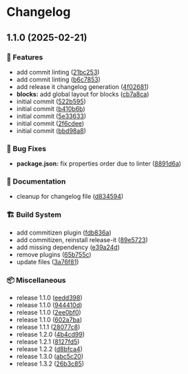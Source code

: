 # Changelog

## 1.1.0 (2025-02-21)

### 🚀 Features

* add commit linting ([21bc253](https://github.com/RichForever/tt-theme-blocks/commit/21bc25363f365f6a5a97593f4cf8ae194915f590))
* add commit linting ([b6c7853](https://github.com/RichForever/tt-theme-blocks/commit/b6c7853caf8baed74a5567f1da5463e034249503))
* add release it changelog generation ([4f02681](https://github.com/RichForever/tt-theme-blocks/commit/4f026810630ab8e6f34a21548a58615451b03ce4))
* **blocks:** add global layout for blocks ([cb7a8ca](https://github.com/RichForever/tt-theme-blocks/commit/cb7a8ca5c64aa21f49bc72ce6d43d9d95bb716d8))
* initial commit ([522b595](https://github.com/RichForever/tt-theme-blocks/commit/522b5953399609d5ed7c7d133c250f6d94691b6e))
* initial commit ([b410b6b](https://github.com/RichForever/tt-theme-blocks/commit/b410b6b6d4e76b3ea5dc568b1f6fb897514e99fe))
* initial commit ([5e33633](https://github.com/RichForever/tt-theme-blocks/commit/5e336338c3727a75be89dafa5f900a5b09bed976))
* initial commit ([2f6cdee](https://github.com/RichForever/tt-theme-blocks/commit/2f6cdee1bb16b51f652b27ab18ad08b33fd3e2df))
* initial commit ([bbd98a8](https://github.com/RichForever/tt-theme-blocks/commit/bbd98a86df71cc2d259ff35927a7e0670a295308))

### 🐛 Bug Fixes

* **package.json:** fix properties order due to linter ([8891d6a](https://github.com/RichForever/tt-theme-blocks/commit/8891d6a162d81b0fcba84db1fc8a8eba2ae24206))

### 📝 Documentation

* cleanup for changelog file ([d834594](https://github.com/RichForever/tt-theme-blocks/commit/d8345943243aca23b5dcb4b13215323da9a2c128))

### 🏗 Build System

* add commitizen plugin ([fdb836a](https://github.com/RichForever/tt-theme-blocks/commit/fdb836a9cecdc55c428ed63bab5500a5c7e1c489))
* add commitizen, reinstall release-it ([89e5723](https://github.com/RichForever/tt-theme-blocks/commit/89e5723a8bbafcd8f2ae7ce02bc2ab01a1933337))
* add missing dependency ([e39a24d](https://github.com/RichForever/tt-theme-blocks/commit/e39a24d7878ec78a3745878dd6172bed843326c7))
* remove plugins ([65b755c](https://github.com/RichForever/tt-theme-blocks/commit/65b755c153f09debfd5853e1704561d2f129c316))
* update files ([3a76f81](https://github.com/RichForever/tt-theme-blocks/commit/3a76f810d71fda8991dca7eebc89186782d632bc))

### 📦 Miscellaneous

* release 1.1.0 ([eedd398](https://github.com/RichForever/tt-theme-blocks/commit/eedd39840695b35c1d07c00c6254487c3925ba89))
* release 1.1.0 ([944410d](https://github.com/RichForever/tt-theme-blocks/commit/944410db37561e4e44e9b8c09cef8e0a4a8cb994))
* release 1.1.0 ([2ee0bf0](https://github.com/RichForever/tt-theme-blocks/commit/2ee0bf0fa386d3c9635c5070fb9d473c41ab1e6d))
* release 1.1.0 ([602a7ba](https://github.com/RichForever/tt-theme-blocks/commit/602a7badb26b1d8c74a3ac92c977326753be54b1))
* release 1.1.1 ([28077c8](https://github.com/RichForever/tt-theme-blocks/commit/28077c891fdc88eb4e0ef16df1fc586cf2b4bd39))
* release 1.2.0 ([4b4cd99](https://github.com/RichForever/tt-theme-blocks/commit/4b4cd99b1079cab0d69a72b5bdac6661c86e5318))
* release 1.2.1 ([8127fd5](https://github.com/RichForever/tt-theme-blocks/commit/8127fd56f51350ba49de5e349aeb3b21258ed051))
* release 1.2.2 ([d8bfca4](https://github.com/RichForever/tt-theme-blocks/commit/d8bfca4ead6f08ad662fb6076d2697ce3cf0efac))
* release 1.3.0 ([abc5c20](https://github.com/RichForever/tt-theme-blocks/commit/abc5c2093ec633a7840d354ac151acbbfa6ae353))
* release 1.3.2 ([26b3c85](https://github.com/RichForever/tt-theme-blocks/commit/26b3c857b8a8465fea40ab799fc2134c9ea5b3a9))
